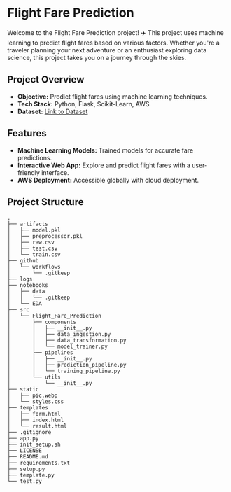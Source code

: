 # Flight Fare Prediction

Welcome to the Flight Fare Prediction project! ✈️ This project uses machine learning to predict flight fares based on various factors. Whether you're a traveler planning your next adventure or an enthusiast exploring data science, this project takes you on a journey through the skies.

## Project Overview

- **Objective:** Predict flight fares using machine learning techniques.
- **Tech Stack:** Python, Flask, Scikit-Learn, AWS
- **Dataset:** [Link to Dataset](https://www.kaggle.com/datasets/nikhilmittal/flight-fare-prediction-mh)


## Features

- **Machine Learning Models:** Trained models for accurate fare predictions.
- **Interactive Web App:** Explore and predict flight fares with a user-friendly interface.
- **AWS Deployment:** Accessible globally with cloud deployment.

## Project Structure

```plaintext
.
├── artifacts
│   ├── model.pkl
│   ├── preprocessor.pkl
│   ├── raw.csv
│   ├── test.csv
│   └── train.csv
├── github
│   └── workflows
│       └── .gitkeep
├── logs
├── notebooks
│   ├── data
│   │   └── .gitkeep
│   └── EDA
├── src
│   └── Flight_Fare_Prediction
│       ├── components
│       │   ├── __init__.py
│       │   ├── data_ingestion.py
│       │   ├── data_transformation.py
│       │   └── model_trainer.py
│       ├── pipelines
│       │   ├── __init__.py
│       │   ├── prediction_pipeline.py
│       │   └── training_pipeline.py
│       └── utils
│           └── __init__.py
├── static
│   ├── pic.webp
│   └── styles.css
├── templates
│   ├── form.html
│   ├── index.html
│   └── result.html
├── .gitignore
├── app.py
├── init_setup.sh
├── LICENSE
├── README.md
├── requirements.txt
├── setup.py
├── template.py
└── test.py
